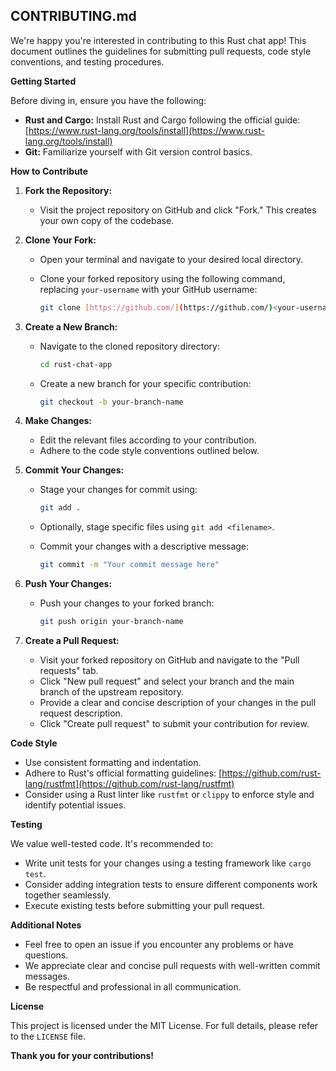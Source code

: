 ## CONTRIBUTING.md

We're happy you're interested in contributing to this Rust chat app! This document outlines the guidelines for submitting pull requests, code style conventions, and testing procedures.

**Getting Started**

Before diving in, ensure you have the following:

* **Rust and Cargo:** Install Rust and Cargo following the official guide: [https://www.rust-lang.org/tools/install](https://www.rust-lang.org/tools/install)
* **Git:** Familiarize yourself with Git version control basics. 

**How to Contribute**

1. **Fork the Repository:**
    - Visit the project repository on GitHub and click "Fork." This creates your own copy of the codebase.

2. **Clone Your Fork:**
    - Open your terminal and navigate to your desired local directory.
    - Clone your forked repository using the following command, replacing `your-username` with your GitHub username:

      ```bash
      git clone [https://github.com/](https://github.com/)<your-username>/rust-chat-app.git
      ```

3. **Create a New Branch:**
    - Navigate to the cloned repository directory:

      ```bash
      cd rust-chat-app
      ```

    - Create a new branch for your specific contribution:

      ```bash
      git checkout -b your-branch-name
      ```

4. **Make Changes:**
    - Edit the relevant files according to your contribution.
    - Adhere to the code style conventions outlined below.

5. **Commit Your Changes:**
    - Stage your changes for commit using:

      ```bash
      git add .
      ```

    - Optionally, stage specific files using `git add <filename>`.

    - Commit your changes with a descriptive message:

      ```bash
      git commit -m "Your commit message here"
      ```

6. **Push Your Changes:**
    - Push your changes to your forked branch:

      ```bash
      git push origin your-branch-name
      ```

7. **Create a Pull Request:**
    - Visit your forked repository on GitHub and navigate to the "Pull requests" tab.
    - Click "New pull request" and select your branch and the main branch of the upstream repository.
    - Provide a clear and concise description of your changes in the pull request description.
    - Click "Create pull request" to submit your contribution for review.

**Code Style**

- Use consistent formatting and indentation.
- Adhere to Rust's official formatting guidelines: [https://github.com/rust-lang/rustfmt](https://github.com/rust-lang/rustfmt)
- Consider using a Rust linter like `rustfmt` or `clippy` to enforce style and identify potential issues.

**Testing**

We value well-tested code. It's recommended to:

- Write unit tests for your changes using a testing framework like `cargo test`.
- Consider adding integration tests to ensure different components work together seamlessly.
- Execute existing tests before submitting your pull request.

**Additional Notes**

* Feel free to open an issue if you encounter any problems or have questions.
* We appreciate clear and concise pull requests with well-written commit messages.
* Be respectful and professional in all communication.

**License**

This project is licensed under the MIT License. For full details, please refer to the `LICENSE` file.

**Thank you for your contributions!**
